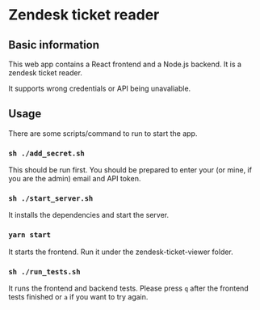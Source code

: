 # Zendesk ticket reader

## Basic information

This web app contains a React frontend and a Node.js backend. It is a zendesk ticket reader. 

It supports wrong credentials or API being unavaliable.

## Usage

There are some scripts/command to run to start the app. 

### `sh ./add_secret.sh`

This should be run first. You should be prepared to enter your (or mine, if you are the admin) email and API token.

### `sh ./start_server.sh`

It installs the dependencies and start the server. 

### `yarn start`

It starts the frontend. Run it under the zendesk-ticket-viewer folder. 

### `sh ./run_tests.sh`

It runs the frontend and backend tests. Please press `q` after the frontend tests finished or `a` if you want to try again. 
